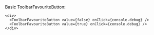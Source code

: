 Basic ToolbarFavouriteButton:

```
<div>
  <ToolbarFavouriteButton value={false} onClick={console.debug} />
  <ToolbarFavouriteButton value={true} onClick={console.debug} />
</div>
```
